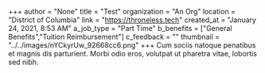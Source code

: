 +++
author = "None"
title = "Test"
organization = "An Org"
location = "District of Columbia"
link = "https://throneless.tech"
created_at = "January 24, 2021, 8:53 AM"
a_job_type = "Part Time"
b_benefits = ["General Benefits","Tuition Reimbursement"]
c_feedback = ""
thumbnail = "../../images/nYCkyrUw_92668cc6.png"
+++
Cum sociis natoque penatibus et magnis dis parturient. Morbi odio eros, volutpat ut pharetra vitae, lobortis sed nibh.